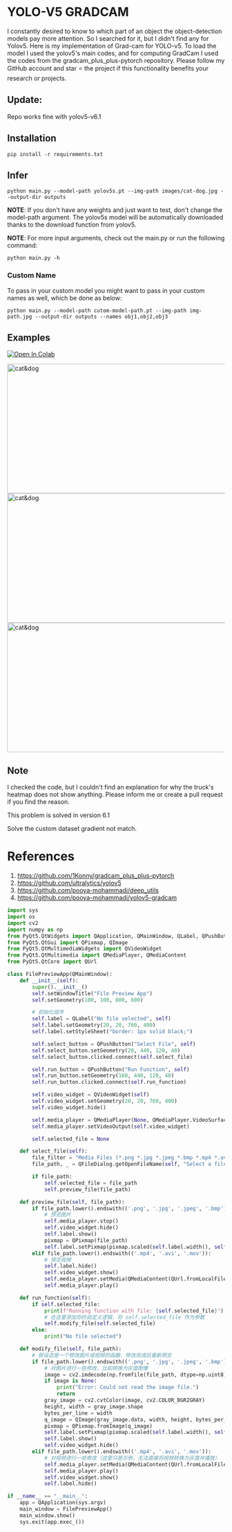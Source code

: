 # YOLO-V5 GRADCAM

I constantly desired to know to which part of an object the object-detection models pay more attention. So I searched for it, but I didn't find any for Yolov5.
Here is my implementation of Grad-cam for YOLO-v5. To load the model I used the yolov5's main codes, and for computing GradCam I used the codes from the gradcam_plus_plus-pytorch repository.
Please follow my GitHub account and star ⭐ the project if this functionality benefits your research or projects.

## Update:
Repo works fine with yolov5-v6.1


## Installation
`pip install -r requirements.txt`

## Infer
`python main.py --model-path yolov5s.pt --img-path images/cat-dog.jpg --output-dir outputs`

**NOTE**: If you don't have any weights and just want to test, don't change the model-path argument. The yolov5s model will be automatically downloaded thanks to the download function from yolov5. 

**NOTE**: For more input arguments, check out the main.py or run the following command:

```python main.py -h```

### Custom Name
To pass in your custom model you might want to pass in your custom names as well, which be done as below:
```
python main.py --model-path cutom-model-path.pt --img-path img-path.jpg --output-dir outputs --names obj1,obj2,obj3 
```
## Examples
[![Open In Colab](https://colab.research.google.com/assets/colab-badge.svg)](https://colab.research.google.com/github/pooya-mohammadi/yolov5-gradcam/blob/master/main.ipynb)

<img src="https://raw.githubusercontent.com/pooya-mohammadi/yolov5-gradcam/master/outputs/eagle-res.jpg" alt="cat&dog" height="300" width="1200">
<img src="https://raw.githubusercontent.com/pooya-mohammadi/yolov5-gradcam/master/outputs/cat-dog-res.jpg" alt="cat&dog" height="300" width="1200">
<img src="https://raw.githubusercontent.com/pooya-mohammadi/yolov5-gradcam/master/outputs/dog-res.jpg" alt="cat&dog" height="300" width="1200">

## Note
I checked the code, but I couldn't find an explanation for why the truck's heatmap does not show anything. Please inform me or create a pull request if you find the reason.

This problem is solved in version 6.1

Solve the custom dataset gradient not match.

# References
1. https://github.com/1Konny/gradcam_plus_plus-pytorch
2. https://github.com/ultralytics/yolov5
3. https://github.com/pooya-mohammadi/deep_utils
4. https://github.com/pooya-mohammadi/yolov5-gradcam




```python
import sys
import os
import cv2
import numpy as np
from PyQt5.QtWidgets import QApplication, QMainWindow, QLabel, QPushButton, QFileDialog, QVBoxLayout, QWidget
from PyQt5.QtGui import QPixmap, QImage
from PyQt5.QtMultimediaWidgets import QVideoWidget
from PyQt5.QtMultimedia import QMediaPlayer, QMediaContent
from PyQt5.QtCore import QUrl

class FilePreviewApp(QMainWindow):
    def __init__(self):
        super().__init__()
        self.setWindowTitle("File Preview App")
        self.setGeometry(100, 100, 800, 600)

        # 初始化组件
        self.label = QLabel("No file selected", self)
        self.label.setGeometry(20, 20, 760, 400)
        self.label.setStyleSheet("border: 1px solid black;")

        self.select_button = QPushButton("Select File", self)
        self.select_button.setGeometry(20, 440, 120, 40)
        self.select_button.clicked.connect(self.select_file)

        self.run_button = QPushButton("Run Function", self)
        self.run_button.setGeometry(160, 440, 120, 40)
        self.run_button.clicked.connect(self.run_function)

        self.video_widget = QVideoWidget(self)
        self.video_widget.setGeometry(20, 20, 760, 400)
        self.video_widget.hide()

        self.media_player = QMediaPlayer(None, QMediaPlayer.VideoSurface)
        self.media_player.setVideoOutput(self.video_widget)

        self.selected_file = None

    def select_file(self):
        file_filter = "Media Files (*.png *.jpg *.jpeg *.bmp *.mp4 *.avi *.mov)"
        file_path, _ = QFileDialog.getOpenFileName(self, "Select a file", "", file_filter)

        if file_path:
            self.selected_file = file_path
            self.preview_file(file_path)

    def preview_file(self, file_path):
        if file_path.lower().endswith(('.png', '.jpg', '.jpeg', '.bmp')):
            # 预览图片
            self.media_player.stop()
            self.video_widget.hide()
            self.label.show()
            pixmap = QPixmap(file_path)
            self.label.setPixmap(pixmap.scaled(self.label.width(), self.label.height(), aspectRatioMode=True))
        elif file_path.lower().endswith(('.mp4', '.avi', '.mov')):
            # 预览视频
            self.label.hide()
            self.video_widget.show()
            self.media_player.setMedia(QMediaContent(QUrl.fromLocalFile(file_path)))
            self.media_player.play()

    def run_function(self):
        if self.selected_file:
            print(f"Running function with file: {self.selected_file}")
            # 在这里添加你的自定义逻辑，将 self.selected_file 作为参数
            self.modify_file(self.selected_file)
        else:
            print("No file selected")

    def modify_file(self, file_path):
        # 假设这是一个修改图片或视频的函数，修改完成后重新预览
        if file_path.lower().endswith(('.png', '.jpg', '.jpeg', '.bmp')):
            # 对图片进行一些修改，比如转换为灰度图像
            image = cv2.imdecode(np.fromfile(file_path, dtype=np.uint8), cv2.IMREAD_COLOR)
            if image is None:
                print("Error: Could not read the image file.")
                return
            gray_image = cv2.cvtColor(image, cv2.COLOR_BGR2GRAY)
            height, width = gray_image.shape
            bytes_per_line = width
            q_image = QImage(gray_image.data, width, height, bytes_per_line, QImage.Format_Grayscale8)
            pixmap = QPixmap.fromImage(q_image)
            self.label.setPixmap(pixmap.scaled(self.label.width(), self.label.height(), aspectRatioMode=True))
            self.label.show()
            self.video_widget.hide()
        elif file_path.lower().endswith(('.mp4', '.avi', '.mov')):
            # 对视频进行一些修改（这里只是示例，无法直接将视频转换为灰度并播放）
            self.media_player.setMedia(QMediaContent(QUrl.fromLocalFile(file_path)))
            self.media_player.play()
            self.video_widget.show()
            self.label.hide()

if __name__ == "__main__":
    app = QApplication(sys.argv)
    main_window = FilePreviewApp()
    main_window.show()
    sys.exit(app.exec_())
